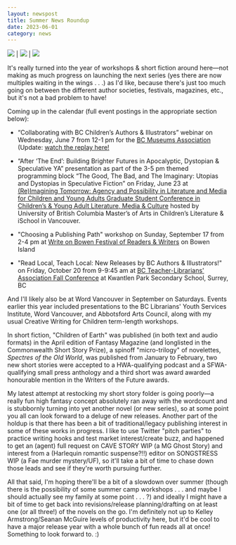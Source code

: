 ```yaml
---
layout: newspost
title: Summer News Roundup
date: 2023-06-01
category: news
---
```


<a href="https://members.museum.bc.ca/public/event/details/87a6be19928b3e7de5fc25b5e7ba86287d209396/1" target="_blank"><img src="https://members.museum.bc.ca/cmfiles/8ad90682024fe441/event_logos/Collaborating_with_BC_Childrens_Authors_Illustrators_June_7_Webinar_(1).png"></a> | <a href="https://blogs.ubc.ca/reimaginingtomorrow2023/" target="_blank"><img src="https://pbs.twimg.com/profile_banners/1220812922777038849/1678228688/1500x500"></a> | <a href="https://www.writeonbowen.com/kawiggins" target="_blank"><img src="https://static.wixstatic.com/media/f02932_d3bb23b182cf4897b0bef2993d47433e~mv2.png/v1/crop/x_0,y_108,w_792,h_407/fill/w_950,h_488,al_c,lg_1,q_90,enc_auto/Artboard%201.png"> </a>

It's really turned into the year of workshops & short fiction around here—not making as much progress on launching the next series (yes there are now multiples waiting in the wings . . .) as I'd like, because there's just too much going on between the different author societies, festivals, magazines, etc., but it's not a bad problem to have!

Coming up in the calendar (full event postings in the appropriate section below):

- “Collaborating with BC Children’s Authors & Illustrators” webinar on Wednesday, June 7 from 12-1 pm for the [BC Museums Association](https://members.museum.bc.ca/public/event/details/87a6be19928b3e7de5fc25b5e7ba86287d209396/1) (Update: [watch the replay here!](https://museum.bc.ca/brain/bcma-webinar-collaborating-with-bc-childrens-authors-illustrators/`)

- “After ‘The End’: Building Brighter Futures in Apocalyptic, Dystopian & Speculative YA” presentation as part of the 3-5 pm themed programming block “The Good, The Bad, and The Imaginary: Utopias and Dystopias in Speculative Fiction” on Friday, June 23 at [(Re)Imagining Tomorrow: Agency and Possibility in Literature and Media for Children and Young Adults Graduate Student Conference in Children’s & Young Adult Literature, Media & Culture](https://blogs.ubc.ca/reimaginingtomorrow2023/) hosted by University of British Columbia Master’s of Arts in Children’s Literature & iSchool in Vancouver.

- "Choosing a Publishing Path" workshop on Sunday, September 17 from 2-4 pm at [Write on Bowen Festival of Readers & Writers](https://www.writeonbowen.com/kawiggins) on Bowen Island

- "Read Local, Teach Local: New Releases by BC Authors & Illustrators!" on Friday, October 20 from 9-9:45 am at [BC Teacher-Librarians' Association Fall Conference](https://www.bctlaconference.ca/) at Kwantlen Park Secondary School, Surrey, BC

And I'll likely also be at Word Vancouver in September on Saturdays. Events earlier this year included presentations to the BC Librarians' Youth Services Institute, Word Vancouver, and Abbotsford Arts Council, along with my usual Creative Writing for Children term-length workshops.

In short fiction, "Children of Earth" was published (in both text and audio formats) in the April edition of Fantasy Magazine (and longlisted in the Commonwealth Short Story Prize), a spinoff "micro-trilogy" of novelettes, *Spectres of the Old World*, was published from January to February, two new short stories were accepted to a HWA-qualifying podcast and a SFWA-qualifying small press anthology and a third short was award awarded honourable mention in the Writers of the Future awards.

My latest attempt at restocking my short story folder is going poorly—a really fun high fantasy concept absolutely ran away with the wordcount and is stubbornly turning into yet another novel (or new series), so at some point you all can look forward to a deluge of new releases. Another part of the holdup is that there has been a bit of traditional/legacy publishing interest in some of these works in progress. I like to use Twitter "pitch parties" to practice writing hooks and test market interest/create buzz, and happened to get an (agent) full request on CAVE STORY WIP (a MG Ghost Story) and interest from a (Harlequin romantic suspense?!!) editor on SONGSTRESS WIP (a Fae murder mystery/UF), so it'll take a bit of time to chase down those leads and see if they're worth pursuing further.

All that said, I'm hoping there'll be a bit of a slowdown over summer (though there is the possibility of some summer camp workshops . . . and maybe I should actually see my family at some point . . . ?) and ideally I might have a bit of time to get back into revisions/release planning/drafting on at least one (or all three!) of the novels on the go. I'm definitely not up to Kelley Armstrong/Seanan McGuire levels of productivity here, but it'd be cool to have a major release year with a whole bunch of fun reads all at once! Something to look forward to. :)
